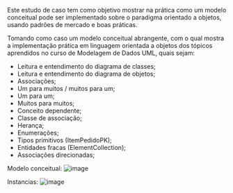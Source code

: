 Este estudo de caso tem como objetivo mostrar na prática como um modelo conceitual pode ser implementado
sobre o paradigma orientado a objetos, usando padrões de mercado e boas práticas.

Tomando como caso um modelo conceitual abrangente, com o qual mostra a implementação prática
em linguagem orientada a objetos dos tópicos aprendidos no curso de Modelagem de Dados UML, quais sejam:

- Leitura e entendimento do diagrama de classes;
- Leitura e entendimento do diagrama de objetos;
- Associações;
- Um para muitos / muitos para um;
- Um para um;
- Muitos para muitos;
- Conceito dependente;
- Classe de associação;
- Herança;
- Enumerações;
- Tipos primitivos (ItemPedidoPK);
- Entidades fracas (ElementCollection);
- Associações direcionadas;

Modelo conceitual:
![image](https://user-images.githubusercontent.com/101358552/200880506-2733e860-925e-45d5-8a90-2a0648d5d5b7.png)

Instancias:
![image](https://user-images.githubusercontent.com/101358552/200880627-387aa1e9-0ffd-4cdb-b237-928072d2bddd.png)
